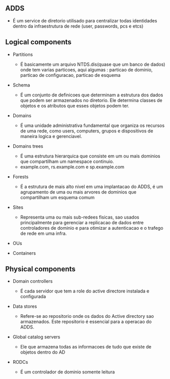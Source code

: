 ## ADDS

* É um service de diretorio utilisado para centralizar todas identidades dentro da infraestrutura de rede (user, passwords, pcs e etcs)

## Logical components

* Partitions
    * É basicamente um arquivo NTDS.dis(quase que um banco de dados) onde tem varias particoes, aqui algumas : particao de dominio, particao de configuracao, particao de esquema

* Schema
    * É um conjunto de definicoes que determinam a estrutura dos dados que podem ser armazenados no diretorio. Ele determina classes de objetos e os atributos que esses
      objetos podem ter.

* Domains
    * É uma unidade administrativa fundamental que organiza os recursos de uma rede, como users, computers, grupos e dispositivos de maneira logica e gerenciavel. 

* Domains trees
    * É uma estrutura hierarquica que consiste em um ou mais dominios que compartilham um namespace continuio.
    * example.com, rs.example.com e sp.example.com

* Forests
    * É a estrutura de mais alto nivel em uma implantacao do ADDS, é um agrupamento de uma ou mais arvores de dominios que compartilham um esquema comum

* Sites
    * Representa uma ou mais sub-redees fisicas, sao usados principalmente para gerenciar a replicacao de dados entre controladores de dominio e para otimizar
      a autenticacao e o trafego de rede em uma infra.
* OUs
* Containers

## Physical components

* Domain controllers
    * É cada servidor que tem a role do active directore instalada e configurada

* Data stores
    * Refere-se ao repositorio onde os dados do Active directory sao armazenados. Este repositorio é essencial para a operacao do ADDS.

* Global catalog servers
    * Ele que armazena todas as informacoes de tudo que existe de objetos dentro do AD

* RODCs
    * É um controlador de dominio somente leitura